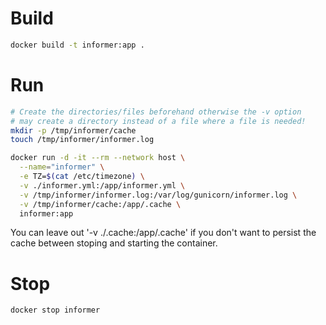 # Build

```sh
docker build -t informer:app .
```

# Run

```sh
# Create the directories/files beforehand otherwise the -v option
# may create a directory instead of a file where a file is needed!
mkdir -p /tmp/informer/cache
touch /tmp/informer/informer.log

docker run -d -it --rm --network host \
  --name="informer" \
  -e TZ=$(cat /etc/timezone) \
  -v ./informer.yml:/app/informer.yml \
  -v /tmp/informer/informer.log:/var/log/gunicorn/informer.log \
  -v /tmp/informer/cache:/app/.cache \
  informer:app
```

You can leave out '-v ./.cache:/app/.cache' if you don't want to persist
the cache between stoping and starting the container.

# Stop

```sh
docker stop informer
```
